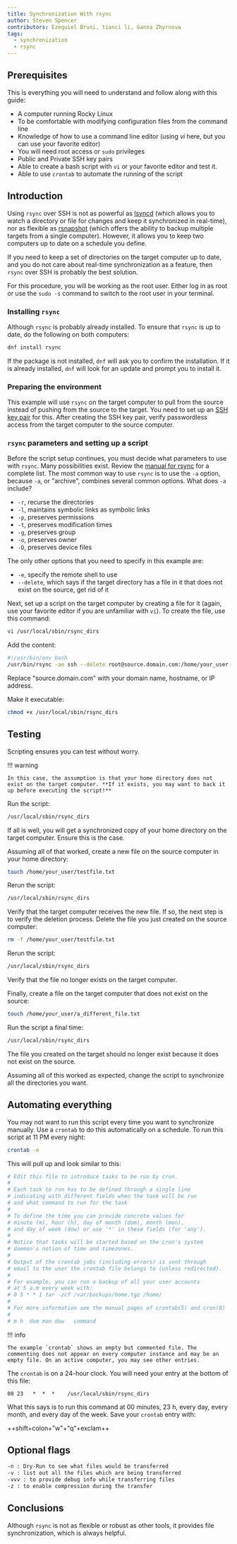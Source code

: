 ```yaml
---
title: Synchronization With rsync
author: Steven Spencer
contributors: Ezequiel Bruni, tianci li, Ganna Zhyrnova
tags:
  - synchronization
  - rsync
---
```


## Prerequisites

This is everything you will need to understand and follow along with this guide:

- A computer running Rocky Linux
- To be comfortable with modifying configuration files from the command line
- Knowledge of how to use a command line editor (using _vi_ here, but you can use your favorite editor)
- You will need root access or `sudo` privileges
- Public and Private SSH key pairs
- Able to create a bash script with `vi` or your favorite editor and test it.
- Able to use `crontab` to automate the running of the script

## Introduction

Using `rsync` over SSH is not as powerful as [lsyncd](../backup/mirroring_lsyncd.md) (which allows you to watch a directory or file for changes and keep it synchronized in real-time), nor as flexible as [rsnapshot](../backup/rsnapshot_backup.md) (which offers the ability to backup multiple targets from a single computer). However, it allows you to keep two computers up to date on a schedule you define.

If you need to keep a set of directories on the target computer up to date, and you do not care about real-time synchronization as a feature, then `rsync` over SSH is probably the best solution.

For this procedure, you will be working as the root user. Either log in as root or use the `sudo -s` command to switch to the root user in your terminal.

### Installing `rsync`

Although `rsync` is probably already installed. To ensure that `rsync` is up to date, do the following on both computers:

```bash
dnf install rsync
```

If the package is not installed, `dnf` will ask you to confirm the installation. If it is already installed, `dnf` will look for an update and prompt you to install it.

### Preparing the environment

This example will use `rsync` on the target computer to pull from the source instead of pushing from the source to the target. You need to set up an [SSH key pair](../security/ssh_public_private_keys.md) for this. After creating the SSH key pair, verify passwordless access from the target computer to the source computer.

### `rsync` parameters and setting up a script

Before the script setup continues, you must decide what parameters to use with `rsync`. Many possibilities exist. Review the [manual for rsync](https://linux.die.net/man/1/rsync) for a complete list. The most common way to use `rsync` is to use the `-a` option, because `-a`, or "archive", combines several common options. What does `-a` include?

- `-r`, recurse the directories
- `-l`, maintains symbolic links as symbolic links
- `-p`, preserves permissions
- `-t`, preserves modification times
- `-g`, preserves group
- `-o`, preserves owner
- `-D`, preserves device files

The only other options that you need to specify in this example are:

- `-e`, specify the remote shell to use
- `--delete`, which says if the target directory has a file in it that does not exist on the source, get rid of it

Next, set up a script on the target computer by creating a file for it (again, use your favorite editor if you are unfamiliar with `vi`). To create the file, use this command:

```bash
vi /usr/local/sbin/rsync_dirs
```

Add the content:

```bash
#!/usr/bin/env bash
/usr/bin/rsync -ae ssh --delete root@source.domain.com:/home/your_user /home
```

Replace "source.domain.com" with your domain name, hostname, or IP address.

Make it executable:

```bash
chmod +x /usr/local/sbin/rsync_dirs
```

## Testing

Scripting ensures you can test without worry.

!!! warning

    In this case, the assumption is that your home directory does not exist on the target computer. **If it exists, you may want to back it up before executing the script!**

Run the script:

```bash
/usr/local/sbin/rsync_dirs
```

If all is well, you will get a synchronized copy of your home directory on the target computer. Ensure this is the case.

Assuming all of that worked, create a new file on the source computer in your home directory:

```bash
touch /home/your_user/testfile.txt
```

Rerun the script:

```bash
/usr/local/sbin/rsync_dirs
```

Verify that the target computer receives the new file. If so, the next step is to verify the deletion process. Delete the file you just created on the source computer:

```bash
rm -f /home/your_user/testfile.txt
```

Rerun the script:

```bash
/usr/local/sbin/rsync_dirs
```

Verify that the file no longer exists on the target computer.

Finally, create a file on the target computer that does not exist on the source:

```bash
touch /home/your_user/a_different_file.txt
```

Run the script a final time:

```bash
/usr/local/sbin/rsync_dirs
```

The file you created on the target should no longer exist because it does not exist on the source.

Assuming all of this worked as expected, change the script to synchronize all the directories you want.

## Automating everything

You may not want to run this script every time you want to synchronize manually. Use a `crontab` to do this automatically on a schedule. To run this script at 11 PM every night:

```bash
crontab -e
```

This will pull up and look similar to this:

```bash
# Edit this file to introduce tasks to be run by cron.
#
# Each task to run has to be defined through a single line
# indicating with different fields when the task will be run
# and what command to run for the task
#
# To define the time you can provide concrete values for
# minute (m), hour (h), day of month (dom), month (mon),
# and day of week (dow) or use '*' in these fields (for 'any').
#
# Notice that tasks will be started based on the cron's system
# daemon's notion of time and timezones.
#
# Output of the crontab jobs (including errors) is sent through
# email to the user the crontab file belongs to (unless redirected).
#
# For example, you can run a backup of all your user accounts
# at 5 a.m every week with:
# 0 5 * * 1 tar -zcf /var/backups/home.tgz /home/
#
# For more information see the manual pages of crontab(5) and cron(8)
#
# m h  dom mon dow   command
```

!!! info

    The example `crontab` shows an empty but commented file. The commenting does not appear on every computer instance and may be an empty file. On an active computer, you may see other entries.

The `crontab` is on a 24-hour clock. You will need your entry at the bottom of this file:

```crontab
00 23   *  *  *    /usr/local/sbin/rsync_dirs
```

What this says is to run this command at 00 minutes, 23 h, every day, every month, and every day of the week. Save your `crontab` entry with:

++shift+colon+"w"+"q"+exclam++

## Optional flags

```bash
-n : Dry-Run to see what files would be transferred
-v : list out all the files which are being transferred
-vvv : to provide debug info while transferring files
-z : to enable compression during the transfer
```

## Conclusions

Although `rsync` is not as flexible or robust as other tools, it provides file synchronization, which is always helpful.
